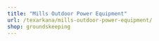 ```yaml
---
title: "Mills Outdoor Power Equipment"
url: /texarkana/mills-outdoor-power-equipment/
shop: groundskeeping
---
```

